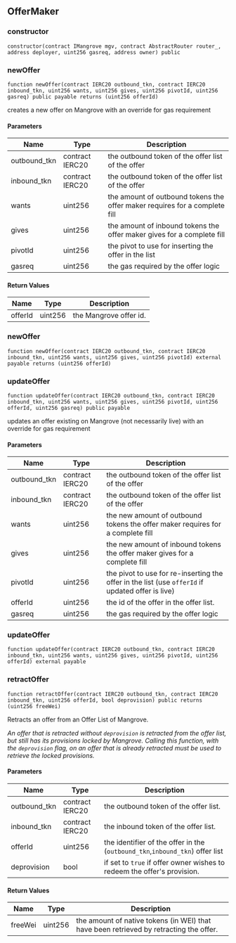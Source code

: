 ## OfferMaker

### constructor

```solidity
constructor(contract IMangrove mgv, contract AbstractRouter router_, address deployer, uint256 gasreq, address owner) public
```

### newOffer

```solidity
function newOffer(contract IERC20 outbound_tkn, contract IERC20 inbound_tkn, uint256 wants, uint256 gives, uint256 pivotId, uint256 gasreq) public payable returns (uint256 offerId)
```

creates a new offer on Mangrove with an override for gas requirement

#### Parameters

| Name | Type | Description |
| ---- | ---- | ----------- |
| outbound_tkn | contract IERC20 | the outbound token of the offer list of the offer |
| inbound_tkn | contract IERC20 | the outbound token of the offer list of the offer |
| wants | uint256 | the amount of outbound tokens the offer maker requires for a complete fill |
| gives | uint256 | the amount of inbound tokens the offer maker gives for a complete fill |
| pivotId | uint256 | the pivot to use for inserting the offer in the list |
| gasreq | uint256 | the gas required by the offer logic |

#### Return Values

| Name | Type | Description |
| ---- | ---- | ----------- |
| offerId | uint256 | the Mangrove offer id. |

### newOffer

```solidity
function newOffer(contract IERC20 outbound_tkn, contract IERC20 inbound_tkn, uint256 wants, uint256 gives, uint256 pivotId) external payable returns (uint256 offerId)
```

### updateOffer

```solidity
function updateOffer(contract IERC20 outbound_tkn, contract IERC20 inbound_tkn, uint256 wants, uint256 gives, uint256 pivotId, uint256 offerId, uint256 gasreq) public payable
```

updates an offer existing on Mangrove (not necessarily live) with an override for gas requirement

#### Parameters

| Name | Type | Description |
| ---- | ---- | ----------- |
| outbound_tkn | contract IERC20 | the outbound token of the offer list of the offer |
| inbound_tkn | contract IERC20 | the outbound token of the offer list of the offer |
| wants | uint256 | the new amount of outbound tokens the offer maker requires for a complete fill |
| gives | uint256 | the new amount of inbound tokens the offer maker gives for a complete fill |
| pivotId | uint256 | the pivot to use for re-inserting the offer in the list (use `offerId` if updated offer is live) |
| offerId | uint256 | the id of the offer in the offer list. |
| gasreq | uint256 | the gas required by the offer logic |

### updateOffer

```solidity
function updateOffer(contract IERC20 outbound_tkn, contract IERC20 inbound_tkn, uint256 wants, uint256 gives, uint256 pivotId, uint256 offerId) external payable
```

### retractOffer

```solidity
function retractOffer(contract IERC20 outbound_tkn, contract IERC20 inbound_tkn, uint256 offerId, bool deprovision) public returns (uint256 freeWei)
```

Retracts an offer from an Offer List of Mangrove.

_An offer that is retracted without `deprovision` is retracted from the offer list, but still has its provisions locked by Mangrove.
Calling this function, with the `deprovision` flag, on an offer that is already retracted must be used to retrieve the locked provisions._

#### Parameters

| Name | Type | Description |
| ---- | ---- | ----------- |
| outbound_tkn | contract IERC20 | the outbound token of the offer list. |
| inbound_tkn | contract IERC20 | the inbound token of the offer list. |
| offerId | uint256 | the identifier of the offer in the (`outbound_tkn`,`inbound_tkn`) offer list |
| deprovision | bool | if set to `true` if offer owner wishes to redeem the offer's provision. |

#### Return Values

| Name | Type | Description |
| ---- | ---- | ----------- |
| freeWei | uint256 | the amount of native tokens (in WEI) that have been retrieved by retracting the offer. |


